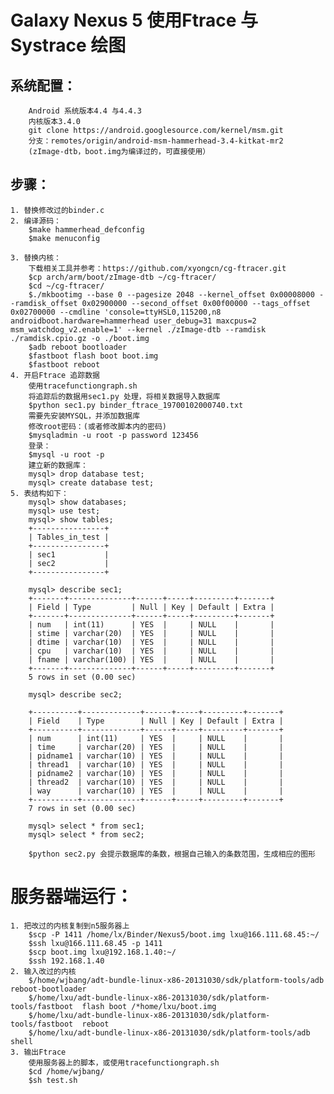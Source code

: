 Galaxy Nexus 5 使用Ftrace 与 Systrace 绘图
====================
系统配置：
--------------------
		Android 系统版本4.4 与4.4.3
		内核版本3.4.0
		git clone https://android.googlesource.com/kernel/msm.git
		分支：remotes/origin/android-msm-hammerhead-3.4-kitkat-mr2
		(zImage-dtb，boot.img为编译过的，可直接使用）

步骤：
--------------------
	1. 替换修改过的binder.c
	2. 编译源码：
		$make hammerhead_defconfig
		$make menuconfig

	3. 替换内核：
		下载相关工具并参考：https://github.com/xyongcn/cg-ftracer.git
		$cp arch/arm/boot/zImage-dtb ~/cg-ftracer/
		$cd ~/cg-ftracer/
		$./mkbootimg --base 0 --pagesize 2048 --kernel_offset 0x00008000 --ramdisk_offset 0x02900000 --second_offset 0x00f00000 --tags_offset 0x02700000 --cmdline 'console=ttyHSL0,115200,n8 androidboot.hardware=hammerhead user_debug=31 maxcpus=2 msm_watchdog_v2.enable=1' --kernel ./zImage-dtb --ramdisk ./ramdisk.cpio.gz -o ./boot.img
		$adb reboot bootloader
		$fastboot flash boot boot.img
		$fastboot reboot
	4. 开启Ftrace 追踪数据
		使用tracefunctiongraph.sh
		将追踪后的数据用sec1.py 处理，将相关数据导入数据库 
		$python sec1.py binder_ftrace_19700102000740.txt
		需要先安装MYSQL，并添加数据库
		修改root密码：(或者修改脚本内的密码)
		$mysqladmin -u root -p password 123456
		登录：
		$mysql -u root -p
		建立新的数据库：
		mysql> drop database test;
		mysql> create database test;
	5. 表结构如下：
		mysql> show databases;
		mysql> use test;
		mysql> show tables;
		+----------------+
		| Tables_in_test |
		+----------------+
		| sec1           |
		| sec2           |
		+----------------+

		mysql> describe sec1;
		+-------+--------------+------+-----+---------+-------+
		| Field | Type         | Null | Key | Default | Extra |
		+-------+--------------+------+-----+---------+-------+
		| num   | int(11)      | YES  |     | NULL    |       |
		| stime | varchar(20)  | YES  |     | NULL    |       |
		| dtime | varchar(10)  | YES  |     | NULL    |       |
		| cpu   | varchar(10)  | YES  |     | NULL    |       |
		| fname | varchar(100) | YES  |     | NULL    |       |
		+-------+--------------+------+-----+---------+-------+
		5 rows in set (0.00 sec)

		mysql> describe sec2;

		+----------+-------------+------+-----+---------+-------+
		| Field    | Type        | Null | Key | Default | Extra |
		+----------+-------------+------+-----+---------+-------+
		| num      | int(11)     | YES  |     | NULL    |       |
		| time     | varchar(20) | YES  |     | NULL    |       |
		| pidname1 | varchar(10) | YES  |     | NULL    |       |
		| thread1  | varchar(10) | YES  |     | NULL    |       |
		| pidname2 | varchar(10) | YES  |     | NULL    |       |
		| thread2  | varchar(10) | YES  |     | NULL    |       |
		| way      | varchar(10) | YES  |     | NULL    |       |
		+----------+-------------+------+-----+---------+-------+
		7 rows in set (0.00 sec)

		mysql> select * from sec1;
		mysql> select * from sec2;
		
		$python sec2.py 会提示数据库的条数，根据自己输入的条数范围，生成相应的图形


服务器端运行：
============
	1. 把改过的内核复制到n5服务器上
		$scp -P 1411 /home/lx/Binder/Nexus5/boot.img lxu@166.111.68.45:~/
		$ssh lxu@166.111.68.45 -p 1411
		$scp boot.img lxu@192.168.1.40:~/
		$ssh 192.168.1.40
	2. 输入改过的内核
		$/home/wjbang/adt-bundle-linux-x86-20131030/sdk/platform-tools/adb reboot-bootloader
		$/home/lxu/adt-bundle-linux-x86-20131030/sdk/platform-tools/fastboot  flash boot /*home/lxu/boot.img
		$/home/lxu/adt-bundle-linux-x86-20131030/sdk/platform-tools/fastboot  reboot
		$/home/lxu/adt-bundle-linux-x86-20131030/sdk/platform-tools/adb shell
	3. 输出Ftrace
		使用服务器上的脚本，或使用tracefunctiongraph.sh
		$cd /home/wjbang/
		$sh test.sh

